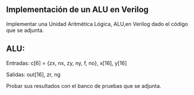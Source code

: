 ## Implementación de un ALU en Verilog

Implementar una Unidad Aritmética Lógica, ALU,en Verilog dado el código que se adjunta.

## ALU:
Entradas:
    c[6] = {zx, nx, zy, ny, f, no},
    x[16],
    y[16]
    
Salidas:
    out[16],
    zr,
    ng
    
Probar sus resultados con el banco de pruebas que se adjunta.
